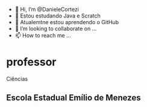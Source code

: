 - 👋 Hi, I’m @DanieleCortezi
- 👀 Estou estudando Java e Scratch
- 🌱 Atualemtne estou aprendendo o GitHub
- 💞️ I’m looking to collaborate on ...
- 📫 How to reach me ...

<!---
DanieleCortezi/DanieleCortezi is a ✨ special ✨ repository because its `README.md` (this file) appears on your GitHub profile.
You can click the Preview link to take a look at your changes.
--->
# professor 
Ciências
## Escola Estadual Emílio de Menezes
